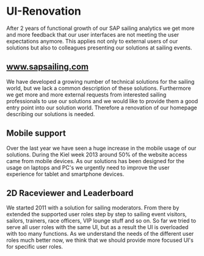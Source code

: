 # UI-Renovation

After 2 years of functional growth of our SAP sailing analytics we get more and more feedback that our user interfaces are not meeting the user expectations anymore. This applies not only to external users of our solutions but also to colleagues presenting our solutions at sailing events.

## www.sapsailing.com

We have developed a growing number of technical solutions for the sailing world, but we lack a common description of these solutions. Furthermore we get more and more external requests from interested sailing professionals to use our solutions and we would like to provide them a good entry point into our solution world. Therefore a renovation of our homepage describing our solutions is needed.

## Mobile support

Over the last year we have seen a huge increase in the mobile usage of our solutions. During the Kiel week 2013 around 50% of the website access came from mobile devices. As our solutions has been designed for the usage on laptops and PC's we urgently need to improve the user experience for tablet and smartphone devices.

## 2D Raceviewer and Leaderboard

We started 2011 with a solution for sailing moderators. From there by extended the supported user roles step by step to sailing event visitors, sailors, trainers, race officers, VIP lounge stuff and so on. So far we tried to serve all user roles with the same UI, but as a result the UI is overloaded with too many functions. As we understand the needs of the different user roles much better now, we think that we should provide more focused UI's for specific user roles.

